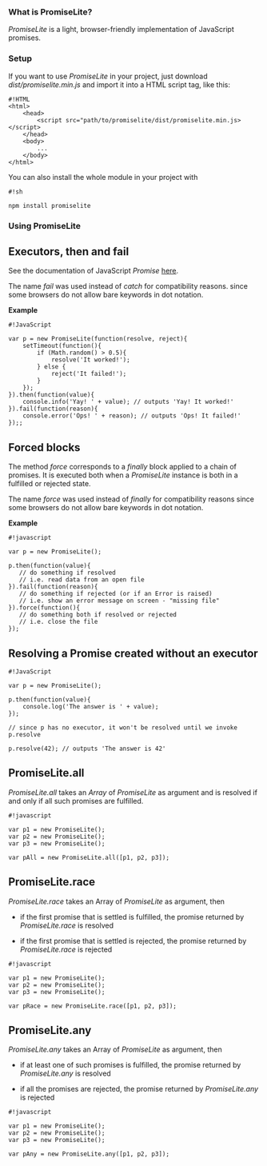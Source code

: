 ### What is PromiseLite? ###

*PromiseLite* is a light, browser-friendly implementation of JavaScript promises. 


### Setup ###

If you want to use *PromiseLite* in your project, just download *dist/promiselite.min.js* and import it into a HTML script tag, like this:

```
#!HTML
<html>
    <head>
        <script src="path/to/promiselite/dist/promiselite.min.js></script>
    </head>
    <body>
        ...
    </body>
</html>
```

You can also install the whole module in your project with   

```
#!sh

npm install promiselite
```


### Using PromiseLite ###


## Executors, then and fail

See the documentation of JavaScript *Promise* [here](https://developer.mozilla.org/en-US/docs/Web/JavaScript/Reference/Global_Objects/Promise).

The name *fail* was used instead of *catch* for compatibility reasons. since some browsers do not allow bare keywords in dot notation.

**Example**

```
#!JavaScript

var p = new PromiseLite(function(resolve, reject){
    setTimeout(function(){
        if (Math.random() > 0.5){
            resolve('It worked!');
        } else {
            reject('It failed!');
        }
    });
}).then(function(value){
    console.info('Yay! ' + value); // outputs 'Yay! It worked!'
}).fail(function(reason){
    console.error('Ops! ' + reason); // outputs 'Ops! It failed!'
});;
```

## Forced blocks

The method *force* corresponds to a *finally* block applied to a chain of promises. It is executed both when a *PromiseLite* instance is both in a fulfilled or rejected state. 

The name *force* was used instead of *finally* for compatibility reasons since some browsers do not allow bare keywords in dot notation.

**Example**

```
#!javascript

var p = new PromiseLite();

p.then(function(value){
   // do something if resolved
   // i.e. read data from an open file
}).fail(function(reason){
   // do something if rejected (or if an Error is raised)
   // i.e. show an error message on screen - "missing file"
}).force(function(){
   // do something both if resolved or rejected
   // i.e. close the file
});
```

## Resolving a Promise created without an executor


```
#!JavaScript

var p = new PromiseLite();

p.then(function(value){
    console.log('The answer is ' + value);
});

// since p has no executor, it won't be resolved until we invoke p.resolve

p.resolve(42); // outputs 'The answer is 42'

```


## PromiseLite.all 


*PromiseLite.all* takes an *Array* of *PromiseLite* as argument and is resolved if and only if all such promises are fulfilled.


```
#!javascript

var p1 = new PromiseLite();
var p2 = new PromiseLite();
var p3 = new PromiseLite();

var pAll = new PromiseLite.all([p1, p2, p3]);

```



## PromiseLite.race


*PromiseLite.race* takes an Array of *PromiseLite* as argument, then

* if the first promise that is settled is fulfilled, the promise returned by *PromiseLite.race* is resolved

* if the first promise that is settled is rejected, the promise returned by *PromiseLite.race* is rejected


```
#!javascript

var p1 = new PromiseLite();
var p2 = new PromiseLite();
var p3 = new PromiseLite();

var pRace = new PromiseLite.race([p1, p2, p3]);

```


## PromiseLite.any



*PromiseLite.any* takes an Array of *PromiseLite* as argument, then

* if at least one of such promises is fulfilled, the promise returned by *PromiseLite.any* is resolved

* if all the promises are rejected, the promise returned by *PromiseLite.any* is rejected


```
#!javascript

var p1 = new PromiseLite();
var p2 = new PromiseLite();
var p3 = new PromiseLite();

var pAny = new PromiseLite.any([p1, p2, p3]);

```
